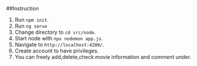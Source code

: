 ##Instruction

1. Run `npm init`.
2. Run `ng serve`
3. Change directory to `cd src/node`.
4. Start node with `npx nodemon app.js`.
5. Navigate to `http://localhost:4200/`.
6. Create account to have privileges.
7. You can freely add,delete,check movie information and comment under.



